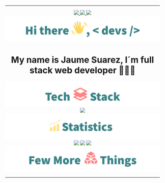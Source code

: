 <div align="center">

---

  <a href="https://www.linkedin.com/in/jaume-sua" target="_blank" rel="noreferrer">
    <img src="https://img.shields.io/badge/LinkedIn-0A66C2.svg?style=for-the-badge&logo=LinkedIn&logoColor=white">
  </a>
  <a href="mailto:santjaume02@gmail.com" target="_blank" rel="noreferrer">
    <img src="https://img.shields.io/badge/Gmail-D14836?style=for-the-badge&logo=gmail&logoColor=white">
  </a>
  <a href="https://stackoverflow.com/users/20413535/jaume" target="_blank" rel="noreferrer">
    <img src="https://img.shields.io/badge/stack%20overflow-FE7A16?logo=stack-overflow&logoColor=white&style=for-the-badge">
  </a>

  <img src="./img/greet.png">

  <h1>My name is Jaume Suarez, I´m full stack web developer 👨🏻‍💻</h1>

  <img src="./img/stack.png">

  <img src="https://skillicons.dev/icons?i=github,git,astro,aws,css,docker,express,fastapi,githubactions,html,js,jenkins,jest,kubernetes,md,mongodb,nextjs,nodejs,postgres,py,pug,react,redis,redux,sass,rust,sqlite,ts,vscode,webpack,prisma,neovim,linux&perline=11&theme=dark" />

  <img src="./img/statistics.png">

  <img src="https://github-profile-trophy.vercel.app/?username=Jau2002&margin-w=15&theme=tokyonight&row=2&column=4" />

  <img width="400" src="https://github-readme-stats-gilt-one-29.vercel.app/api?username=Jau2002&count_private=true&show_icons=true&bg_color=00000000&hide_border=true&show_icons=true&text_color=667799&title_color=388286&icon_color=388286">
  <img width="350" src="https://github-readme-stats-gilt-one-29.vercel.app/api/top-langs/?username=Jau2002&layout=compact&hide_border=true&bg_color=00000000&text_color=667799&custom_title=Top+Languages&title_color=388286">

  <img src="./img/more.png">

  <!--RECENT_ACTIVITY:last_update-->

  <!--RECENT_ACTIVITY:start-->

---

</div>
